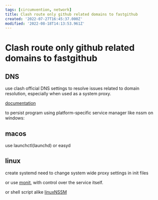 ```yaml
---
tags: [circumvention, network]
title: Clash route only github related domains to fastgithub
created: '2022-07-27T16:45:37.000Z'
modified: '2022-08-18T14:13:53.961Z'
---
```


# Clash route only github related domains to fastgithub

## DNS

use clash official DNS settings to resolve issues related to domain resolution, especially when used as a system proxy.

[documentation](https://github.com/Dreamacro/clash/wiki/configuration#dns)

to persist program using platform-specific service manager like nssm on windows:

## macos

use launchctl(launchd) or easyd

## linux

create systemd
need to change system wide proxy settings in init files

or use [monit](https://mmonit.com/monit/documentation/monit.html), with control over the service itself.

or shell script alike [linuxNSSM](https://github.com/guolisongIsesol/linuxNssm)
